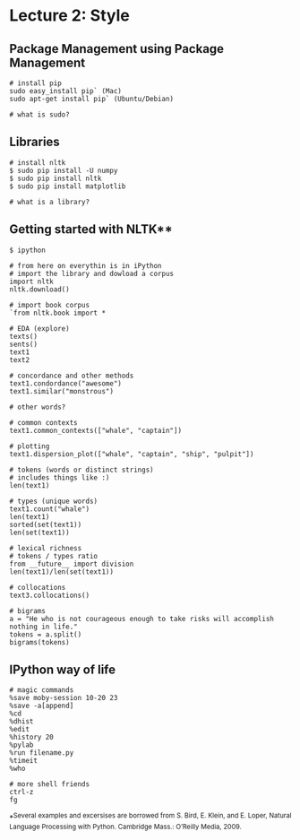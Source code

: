 # Lecture 2: Style

## Package Management using Package Management

```
# install pip
sudo easy_install pip` (Mac)
sudo apt-get install pip` (Ubuntu/Debian)

# what is sudo?
```

## Libraries

```
# install nltk
$ sudo pip install -U numpy
$ sudo pip install nltk
$ sudo pip install matplotlib

# what is a library?
```

## Getting started with NLTK**

```
$ ipython

# from here on everythin is in iPython
# import the library and dowload a corpus
import nltk
nltk.download()

# import book corpus
`from nltk.book import *

# EDA (explore)
texts()
sents()
text1
text2

# concordance and other methods
text1.condordance("awesome")
text1.similar("monstrous")

# other words?

# common contexts
text1.common_contexts(["whale", "captain"])

# plotting
text1.dispersion_plot(["whale", "captain", "ship", "pulpit"])

# tokens (words or distinct strings)
# includes things like :)
len(text1)

# types (unique words)
text1.count("whale")
len(text1)
sorted(set(text1))
len(set(text1))

# lexical richness
# tokens / types ratio
from __future__ import division
len(text1)/len(set(text1))

# collocations
text3.collocations()

# bigrams
a = "He who is not courageous enough to take risks will accomplish nothing in life."
tokens = a.split()
bigrams(tokens)
```
## IPython way of life

```
# magic commands
%save moby-session 10-20 23
%save -a[append]
%cd
%dhist
%edit
%history 20
%pylab
%run filename.py
%timeit
%who

# more shell friends
ctrl-z
fg
```

\*<sup>Several examples and excersises are borrowed from S. Bird, E. Klein, and
E. Loper, Natural Language Processing with Python. Cambridge Mass.: O’Reilly
Media, 2009.
